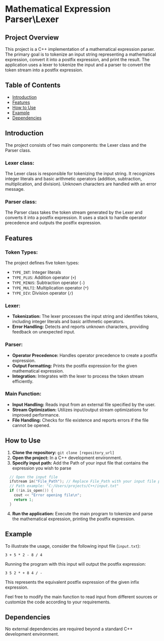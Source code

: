 # Mathematical Expression Parser\Lexer

## Project Overview

This project is a C++ implementation of a mathematical expression parser. The primary goal is to tokenize an input string representing a mathematical expression, convert it into a postfix expression, and print the result. The application uses a lexer to tokenize the input and a parser to convert the token stream into a postfix expression.

## Table of Contents
- [Introduction](#introduction)
- [Features](#features)
- [How to Use](#how-to-use)
- [Example](#example)
- [Dependencies](#dependencies)

## Introduction

The project consists of two main components: the Lexer class and the Parser class.

### Lexer class:
The Lexer class is responsible for tokenizing the input string. It recognizes integer literals and basic arithmetic operators (addition, subtraction, multiplication, and division). Unknown characters are handled with an error message.

### Parser class:
The Parser class takes the token stream generated by the Lexer and converts it into a postfix expression. It uses a stack to handle operator precedence and outputs the postfix expression.





## Features

### Token Types:

The project defines five token types:

- `TYPE_INT`: Integer literals
- `TYPE_PLUS`: Addition operator (`+`)
- `TYPE_MINUS`: Subtraction operator (`-`)
- `TYPE_MULTI`: Multiplication operator (`*`)
- `TYPE_DIV`: Division operator (`/`)
  
### Lexer:
- **Tokenization:** The lexer processes the input string and identifies tokens, including integer literals and basic arithmetic operators.
- **Error Handling:** Detects and reports unknown characters, providing feedback on unexpected input.

### Parser:
- **Operator Precedence:** Handles operator precedence to create a postfix expression.
- **Output Formatting:** Prints the postfix expression for the given mathematical expression.
- **Integration:** Integrates with the lexer to process the token stream efficiently.

### Main Function:
- **Input Handling:** Reads input from an external file specified by the user.
- **Stream Optimization:** Utilizes input/output stream optimizations for improved performance.
- **File Handling:** Checks for file existence and reports errors if the file cannot be opened.

## How to Use

1. **Clone the repository:** `git clone [repository_url]`
2. **Open the project:** In a C++ development environment.
3. **Specify input path:** Add the Path of your input file that contains the expression you wish to parse

```cpp
  // Open the input file
  ifstream in("File_Path"); // Replace File_Path with your input file path.
  // Path example: "C:/Users/projects/C++/input.txt"
  if (!in.is_open()) {
    cout << "Error opening file\n";
    return 1;
  }
```
4. **Run the application:** Execute the main program to tokenize and parse the mathematical expression, printing the postfix expression.


## Example

To illustrate the usage, consider the following input file (`input.txt`):

```
3 + 5 * 2 - 8 / 4
```

Running the program with this input will output the postfix expression:

```
3 5 2 * + 8 4 / -
```

This represents the equivalent postfix expression of the given infix expression.

Feel free to modify the main function to read input from different sources or customize the code according to your requirements.


## Dependencies

No external dependencies are required beyond a standard C++ development environment.
